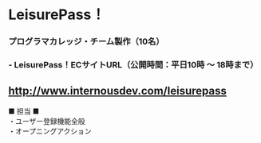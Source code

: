 # LeisurePass！  
### プログラマカレッジ・チーム製作（10名）  

### - LeisurePass！ECサイトURL（公開時間：平日10時 ～ 18時まで）  
##  http://www.internousdev.com/leisurepass  
■ 担当 ■  
・ユーザー登録機能全般  
・オープニングアクション　　
